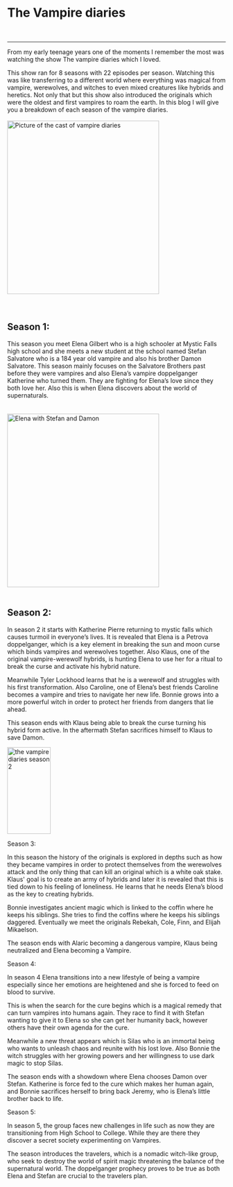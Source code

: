 # The Vampire diaries 
<br>
<hr>



From my early teenage years one of the moments I remember the most was watching the show The vampire diaries which I loved. 

This show ran for 8 seasons with 22 episodes per season. Watching this was like transferring to a different world where everything was magical from vampire, werewolves, and witches to even mixed creatures like hybrids and heretics. Not only that but this show also introduced the originals which were the oldest and first vampires to roam the earth. In this blog I will give you a breakdown of each season of the vampire diaries.
<br>
<br>
<img src="/blog-/Images/tvd.jpg" alt="Picture of the cast of vampire diaries" width="350" height="400"> 
<br>
<br>
<br>

## Season 1: 

This season you meet Elena Gilbert who is a high schooler at Mystic Falls high school and she meets a new student at the school named Stefan Salvatore who is a 184 year old vampire and also his brother Damon Salvatore. This season mainly focuses on the Salvatore Brothers past before they were vampires and also Elena’s vampire doppelganger Katherine who turned them. They are fighting for Elena’s love since they both love her. Also this is when Elena discovers about the world of supernaturals. 
<br>
<br>
<br> 
<img src="/blog-/Images/tvd2.jpg" alt="Elena with Stefan and Damon" width="350" height="400"> 
<br>
<br>

## Season 2: 

In season 2 it starts with Katherine Pierre returning to mystic falls which causes turmoil in everyone’s lives. It is revealed that Elena is a Petrova doppelganger, which is a key element in breaking the sun and moon curse which binds vampires and werewolves together. Also Klaus, one of the original vampire-werewolf hybrids, is hunting Elena to use her for a ritual to break the curse and activate his hybrid nature.  

Meanwhile Tyler Lockhood learns that he is a werewolf and struggles with his first transformation. Also Caroline, one of Elena’s best friends Caroline becomes a vampire and tries to navigate her new life. Bonnie grows into a more powerful witch in order to protect her friends from dangers that lie ahead.

This season ends with Klaus being able to break the curse turning his hybrid form active. In the aftermath Stefan sacrifices himself to Klaus to save Damon. 

<img src="/blog-/Images/tvd3.jpeg" alt="the vampire diaries season 2" width="100" height="200">  

Season 3: 

In this season the history of the originals is explored in depths such as how they became vampires in order to protect themselves from the werewolves attack and the only thing that can kill an original which is a white oak stake. Klaus' goal is to create an army of hybrids and later it is revealed that this is tied down to his feeling of loneliness. He learns that he needs Elena’s blood as the key to creating hybrids. 

Bonnie investigates ancient magic which is linked to the coffin where he keeps his siblings. She tries to find the coffins where he keeps his siblings daggered. Eventually we meet the originals Rebekah, Cole, Finn, and Elijah Mikaelson. 

The season ends with Alaric becoming a dangerous vampire, Klaus being neutralized and Elena becoming a Vampire.        


Season 4: 

In season 4 Elena transitions into a new lifestyle of being a vampire especially since her emotions are heightened and she is forced to feed on blood to survive.

This is when the search for the cure begins which is a magical remedy that can turn vampires into humans again. They race to find it with Stefan wanting to give it to Elena so she can get her humanity back, however others have their own agenda for the cure.

Meanwhile a new threat appears which is Silas who is an immortal being who wants to unleash chaos and reunite with his lost love. Also Bonnie the witch struggles with her growing powers and her willingness to use dark magic to stop Silas. 

The season ends with a showdown where Elena chooses Damon over Stefan. Katherine is force fed to the cure which makes her human again, and Bonnie sacrifices herself to bring back Jeremy, who is Elena’s little brother back to life. 


Season 5: 

In season 5, the group faces new challenges in life such as now they are transitioning from High School to College. While they are there they discover a secret society experimenting on Vampires. 

The season introduces the travelers, which is a nomadic witch-like group, who seek to destroy the world of spirit magic threatening the balance of the supernatural world. The doppelganger prophecy proves to be true as both Elena and Stefan are crucial to the travelers plan. 


